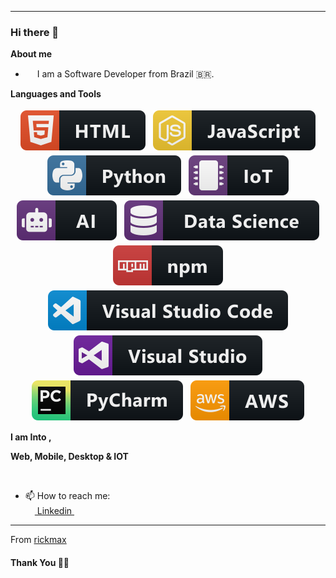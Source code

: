 ***********************************
### Hi there 👋


<b>About me</b> <br>
- <img src ="https://s3.amazonaws.com/pix.iemoji.com/images/emoji/apple/ios-12/256/boy-light-skin-tone.png" height= 15px width = 15px> I am a Software Developer from Brazil 🇧🇷.

<b>Languages and Tools</b> <br>

<p align="center">
 <img src="https://github.com/rickmax/rickmax/blob/master/Assets/html.svg" alt="html" style="vertical-align:top; margin:4px">
 <img src="https://github.com/rickmax/rickmax/blob/master/Assets/javascript.svg" alt="javascript" style="vertical-align:top; margin:4px">
 <img src="https://github.com/rickmax/rickmax/blob/master/Assets/python.svg" alt="python" style="vertical-align:top; margin:4px">
 <img src="https://github.com/rickmax/rickmax/blob/master/Assets/iot.svg" alt="iot" style="vertical-align:top; margin:4px">
 <img src="https://github.com/rickmax/rickmax/blob/master/Assets/ai.svg" alt="ai" style="vertical-align:top; margin:4px">
 <img src="https://github.com/rickmax/rickmax/blob/master/Assets/datascience.svg" alt="datascience" style="vertical-align:top; margin:4px">
 <img src="https://github.com/rickmax/rickmax/blob/master/Assets/npm.svg" alt="npm" style="vertical-align:top; margin:4px">
 <img src="https://github.com/rickmax/rickmax/blob/master/Assets/visualstudio_code.svg" alt="vscode" style="vertical-align:top; margin:4px">
 <img src="https://github.com/rickmax/rickmax/blob/master/Assets/visualstudio.svg" alt="vs" style="vertical-align:top; margin:4px">
 <img src="https://github.com/rickmax/rickmax/blob/master/Assets/jetbrains_pycharm.svg" alt="pycharm" style="vertical-align:top; margin:4px">
 <img src="https://github.com/rickmax/rickmax/blob/master/Assets/aws.svg" alt="aws" style="vertical-align:top; margin:4px">

</p>


**I am Into ,**

**Web, Mobile, Desktop & IOT**
<br />


<br /> 

- 📫 How to reach me:<br>
<a href = "https://www.linkedin.com/in/rickmaxg3/"><img src = "https://image.flaticon.com/icons/svg/174/174857.svg" height= 15px width = 15px> Linkedin </a>&nbsp;&nbsp;

*************

From [rickmax](https://github.com/rickmax)

#### Thank You 🙏🏼

